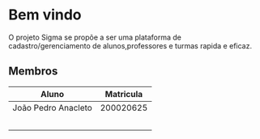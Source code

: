 # Bem vindo

O projeto Sigma se propõe a ser uma plataforma de cadastro/gerenciamento de alunos,professores e turmas rapida e eficaz.

## Membros

| Aluno               | Matricula |
| ------------------- | --------- |
| João Pedro Anacleto | 200020625 |
|                     |           |
|                     |           |
|                     |           |
|                     |           |
|                     |           |
